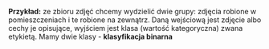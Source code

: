 **Przykład:** ze zbioru zdjęć chcemy wydzielić dwie grupy: zdjęcia robione w pomieszczeniach i te robione na zewnątrz.
Daną wejściową jest zdjęcie albo cechy je opisujące, wyjściem jest klasa (wartość kategoryczna) zwana etykietą. 
Mamy dwie klasy - **klasyfikacja binarna**